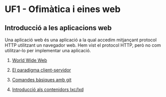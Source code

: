 # UF1 - Ofimàtica i eines web

## Introducció a les aplicacions web
Una aplicació web és una aplicació a la qual accedim mitjançant protocol HTTP utilitzant un navegador web. Hem vist el protocol HTTP, però no com utilitzar-lo per implementar una aplicació.

1. [World Wide Web](www.md)

2. [El paradigma client-servidor](client-servidor.md)

3. [Comandes bàsiques amb git](intro-git.md)

4. [Introducció als contenidors lxc/lxd](intro-contenidors-lxc-lxd.md)

